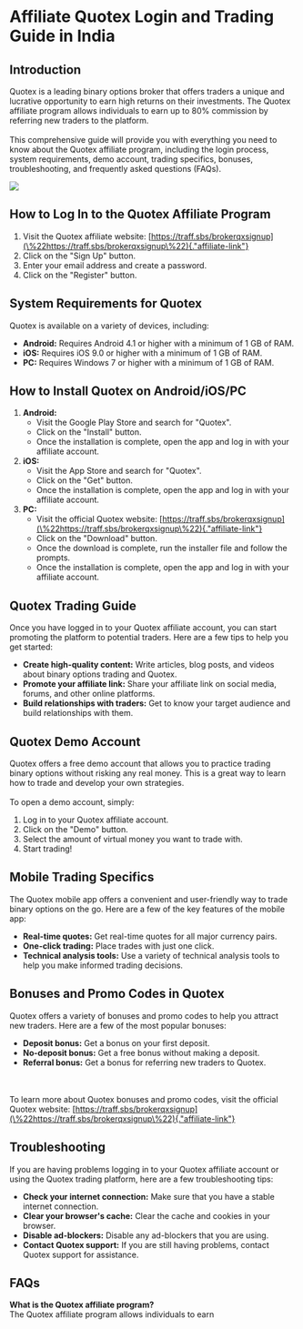 # Affiliate Quotex Login and Trading Guide in India

## Introduction

Quotex is a leading binary options broker that offers traders a unique
and lucrative opportunity to earn high returns on their investments. The
Quotex affiliate program allows individuals to earn up to 80% commission
by referring new traders to the platform.\
\
This comprehensive guide will provide you with everything you need to
know about the Quotex affiliate program, including the login process,
system requirements, demo account, trading specifics, bonuses,
troubleshooting, and frequently asked questions (FAQs).

[![](https://static.quotex.io/files/3_en/300_250.jpg)](https://traff.sbs/brokerqxlid)

## How to Log In to the Quotex Affiliate Program

1.  Visit the Quotex affiliate website:
    [https://traff.sbs/brokerqxsignup](\%22https://traff.sbs/brokerqxsignup\%22){."affiliate-link"}
2.  Click on the "Sign Up" button.
3.  Enter your email address and create a password.
4.  Click on the "Register" button.

## System Requirements for Quotex

Quotex is available on a variety of devices, including:

-   **Android:** Requires Android 4.1 or higher with a minimum of 1 GB
    of RAM.
-   **iOS:** Requires iOS 9.0 or higher with a minimum of 1 GB of RAM.
-   **PC:** Requires Windows 7 or higher with a minimum of 1 GB of RAM.

## How to Install Quotex on Android/iOS/PC

1.  **Android:**
    -   Visit the Google Play Store and search for "Quotex".
    -   Click on the "Install" button.
    -   Once the installation is complete, open the app and log in with
        your affiliate account.
2.  **iOS:**
    -   Visit the App Store and search for "Quotex".
    -   Click on the "Get" button.
    -   Once the installation is complete, open the app and log in with
        your affiliate account.
3.  **PC:**
    -   Visit the official Quotex website:
        [https://traff.sbs/brokerqxsignup](\%22https://traff.sbs/brokerqxsignup\%22){."affiliate-link"}
    -   Click on the "Download" button.
    -   Once the download is complete, run the installer file and follow
        the prompts.
    -   Once the installation is complete, open the app and log in with
        your affiliate account.

## Quotex Trading Guide

Once you have logged in to your Quotex affiliate account, you can start
promoting the platform to potential traders. Here are a few tips to help
you get started:

-   **Create high-quality content:** Write articles, blog posts, and
    videos about binary options trading and Quotex.
-   **Promote your affiliate link:** Share your affiliate link on social
    media, forums, and other online platforms.
-   **Build relationships with traders:** Get to know your target
    audience and build relationships with them.

## Quotex Demo Account

Quotex offers a free demo account that allows you to practice trading
binary options without risking any real money. This is a great way to
learn how to trade and develop your own strategies.\
\
To open a demo account, simply:

1.  Log in to your Quotex affiliate account.
2.  Click on the "Demo" button.
3.  Select the amount of virtual money you want to trade with.
4.  Start trading!

## Mobile Trading Specifics

The Quotex mobile app offers a convenient and user-friendly way to trade
binary options on the go. Here are a few of the key features of the
mobile app:

-   **Real-time quotes:** Get real-time quotes for all major currency
    pairs.
-   **One-click trading:** Place trades with just one click.
-   **Technical analysis tools:** Use a variety of technical analysis
    tools to help you make informed trading decisions.

## Bonuses and Promo Codes in Quotex

Quotex offers a variety of bonuses and promo codes to help you attract
new traders. Here are a few of the most popular bonuses:

-   **Deposit bonus:** Get a bonus on your first deposit.
-   **No-deposit bonus:** Get a free bonus without making a deposit.
-   **Referral bonus:** Get a bonus for referring new traders to Quotex.

\
\
To learn more about Quotex bonuses and promo codes, visit the official
Quotex website:
[https://traff.sbs/brokerqxsignup](\%22https://traff.sbs/brokerqxsignup\%22){."affiliate-link"}

## Troubleshooting

If you are having problems logging in to your Quotex affiliate account
or using the Quotex trading platform, here are a few troubleshooting
tips:

-   **Check your internet connection:** Make sure that you have a stable
    internet connection.
-   **Clear your browser\'s cache:** Clear the cache and cookies in your
    browser.
-   **Disable ad-blockers:** Disable any ad-blockers that you are using.
-   **Contact Quotex support:** If you are still having problems,
    contact Quotex support for assistance.

## FAQs

**What is the Quotex affiliate program?**\
The Quotex affiliate program allows individuals to earn

